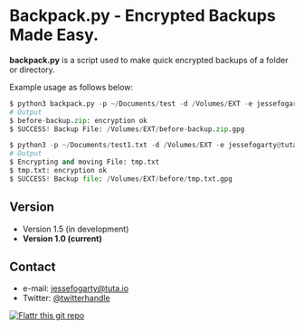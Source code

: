Backpack.py - Encrypted Backups Made Easy.
======
**backpack.py** is a script used to make quick encrypted backups of a folder or directory.

Example usage as follows below:

```python
$ python3 backpack.py -p ~/Documents/test -d /Volumes/EXT -e jessefogarty@tuta.io
# Output
$ before-backup.zip: encryption ok
$ SUCCESS! Backup File: /Volumes/EXT/before-backup.zip.gpg
```

```python
$ python3 -p ~/Documents/test1.txt -d /Volumes/EXT -e jessefogarty@tuta.io
# Output
$ Encrypting and moving File: tmp.txt
$ tmp.txt: encryption ok
$ SUCCESS! Backup file: /Volumes/EXT/before/tmp.txt.gpg
```
## Version
* Version 1.5 (in development)
* **Version 1.0 (current)**

## Contact
* e-mail: jessefogarty@tuta.io
* Twitter: [@twitterhandle](https://twitter.com/jessefogarty "twitterhandle on twitter")

[![Flattr this git repo](http://api.flattr.com/button/flattr-badge-large.png)](https://flattr.com/submit/auto?user_id=username&url=https://github.com/username/sw-name&title=sw-name&language=&tags=github&category=software)
